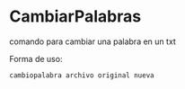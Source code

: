 # CambiarPalabras
comando para cambiar una palabra en un txt

Forma de uso:
```
cambiopalabra archivo original nueva
```